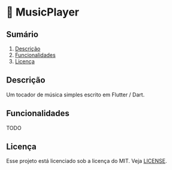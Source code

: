 # 🎸 MusicPlayer

## Sumário

1. [Descrição](#descrição)
2. [Funcionalidades](#funcionalidades)
3. [Licença](#licença)

## Descrição
Um tocador de música simples escrito em Flutter / Dart.

## Funcionalidades
TODO

## Licença
Esse projeto está licenciado sob a licença do MIT. Veja [LICENSE](./LICENSE).